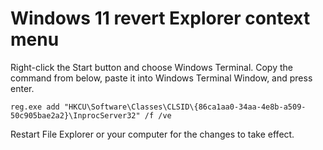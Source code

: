 # Windows 11 revert Explorer context menu
Right-click the Start button and choose Windows Terminal.
Copy the command from below, paste it into Windows Terminal Window, and press enter.
```
reg.exe add "HKCU\Software\Classes\CLSID\{86ca1aa0-34aa-4e8b-a509-50c905bae2a2}\InprocServer32" /f /ve
```
Restart File Explorer or your computer for the changes to take effect.